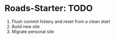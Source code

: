 # Roads-Starter: TODO
1. Flush commit history and reset from a clean start
2. Build new site
3. Migrate personal site
